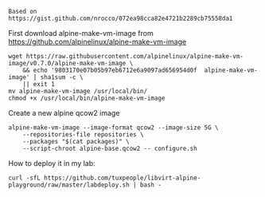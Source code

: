     Based on https://gist.github.com/nrocco/072ea98cca82e4721b2289cb75558da1

First download alpine-make-vm-image from https://github.com/alpinelinux/alpine-make-vm-image

    wget https://raw.githubusercontent.com/alpinelinux/alpine-make-vm-image/v0.7.0/alpine-make-vm-image \
        && echo '9803170e07b05b97eb6712e6a9097ad656954d0f  alpine-make-vm-image' | sha1sum -c \
        || exit 1
    mv alpine-make-vm-image /usr/local/bin/
    chmod +x /usr/local/bin/alpine-make-vm-image


Create a new alpine qcow2 image

    alpine-make-vm-image --image-format qcow2 --image-size 5G \
        --repositories-file repositories \
        --packages "$(cat packages)" \
        --script-chroot alpine-base.qcow2 -- configure.sh

How to deploy it in my lab:

`curl -sfL https://github.com/tuxpeople/libvirt-alpine-playground/raw/master/labdeploy.sh | bash -`
